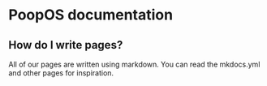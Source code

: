 # PoopOS documentation

## How do I write pages?
All of our pages are written using markdown. You can read the mkdocs.yml and other pages for inspiration.
